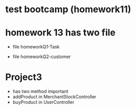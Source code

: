
# test bootcamp (homework11)
# homework 13 has two file 

- file homeworkQ1-Task


- file homeworkQ2-customer

# Project3 
- has two method important 
-  addProduct in MerchantStockController
-  buyProduct in UserController
